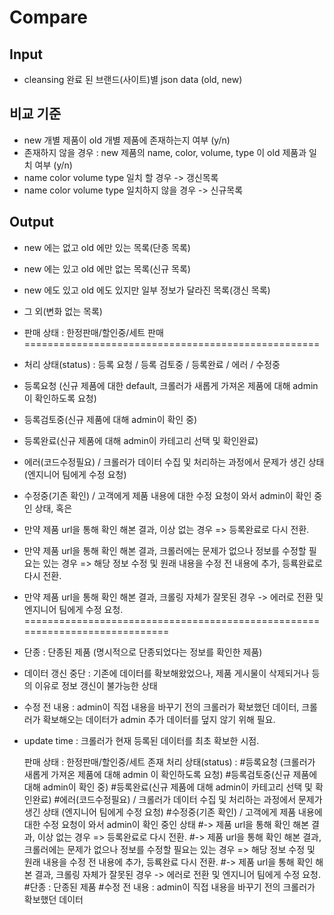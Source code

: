 # Compare 

## Input
-  cleansing 완료 된 브랜드(사이트)별 json data (old, new) 

## 비교 기준
- new 개별 제품이 old 개별 제품에 존재하는지 여부 (y/n)
- 존재하지 않을 경우 : new 제품의 name, color, volume, type 이 old 제품과 일치 여부 (y/n)
- name color volume type 일치 할 경우 -> 갱신목록
- name color volume type 일치하지 않을 경우 -> 신규목록

## Output
- new 에는 없고 old 에만 있는 목록(단종 목록)
- new 에는 있고 old 에만 없는 목록(신규 목록)
- new 에도 있고 old 에도 있지만 일부 정보가 달라진 목록(갱신 목록)
- 그 외(변화 없는 목록)


- 판매 상태 : 한정판매/할인중/세트 판매
===================================================
- 처리 상태(status) : 등록 요청 / 등록 검토중 / 등록완료 / 에러 / 수정중
- 등록요청 (신규 제품에 대한 default, 크롤러가 새롭게 가져온 제품에 대해 admin 이 확인하도록 요청)
- 등록검토중(신규 제품에 대해 admin이 확인 중)
- 등록완료(신규 제품에 대해 admin이 카테고리 선택 및 확인완료)
- 에러(코드수정필요) / 크롤러가 데이터 수집 및 처리하는 과정에서 문제가 생긴 상태 (엔지니어 팀에게 수정 요청)
- 수정중(기존 확인) / 고객에게 제품 내용에 대한 수정 요청이 와서 admin이 확인 중인 상태, 혹은 
- 만약 제품 url을 통해 확인 해본 결과, 이상 없는 경우 => 등록완료로 다시 전환.
- 만약 제품 url을 통해 확인 해본 결과, 크롤러에는 문제가 없으나 정보를 수정할 필요는 있는 경우 => 해당 정보 수정 및 원래 내용을 수정 전 내용에 추가, 등룍완료로 다시 전환.
- 만약 제품 url을 통해 확인 해본 결과, 크롤링 자체가 잘못된 경우 -> 에러로 전환 및 엔지니어 팀에게 수정 요청.
============================================================================
- 단종 : 단종된 제품 (명시적으로 단종되었다는 정보를 확인한 제품)
- 데이터 갱신 중단 : 기존에 데이터를 확보해왔었으나, 제품 게시물이 삭제되거나 등의 이유로 정보 갱신이 불가능한 상태
- 수정 전 내용 : admin이 직접 내용을 바꾸기 전의 크롤러가 확보했던 데이터, 크롤러가 확보해오는 데이터가 admin 추가 데이터를 덮지 않기 위해 필요. 
- update time : 크롤러가 현재 등록된 데이터를 최초 확보한 시점. 

     판매 상태 : 한정판매/할인중/세트 존재
    처리 상태(status) :
    #등록요청 (크롤러가 새롭게 가져온 제품에 대해 admin 이 확인하도록 요청)
    #등록검토중(신규 제품에 대해 admin이 확인 중)
    #등록완료(신규 제품에 대해 admin이 카테고리 선택 및 확인완료)
    #에러(코드수정필요) / 크롤러가 데이터 수집 및 처리하는 과정에서 문제가 생긴 상태 (엔지니어 팀에게 수정 요청)
    #수정중(기존 확인) / 고객에게 제품 내용에 대한 수정 요청이 와서 admin이 확인 중인 상태
    #-> 제품 url을 통해 확인 해본 결과, 이상 없는 경우 => 등록완료로 다시 전환.
    #-> 제품 url을 통해 확인 해본 결과, 크롤러에는 문제가 없으나 정보를 수정할 필요는 있는 경우 => 해당 정보 수정 및 원래 내용을 수정 전 내용에 추가, 등룍완료 다시 전환.
    #-> 제품 url을 통해 확인 해본 결과, 크롤링 자체가 잘못된 경우 -> 에러로 전환 및 엔지니어 팀에게 수정 요청.
    #단종 : 단종된 제품
    #수정 전 내용 : admin이 직접 내용을 바꾸기 전의 크롤러가 확보했던 데이터 
